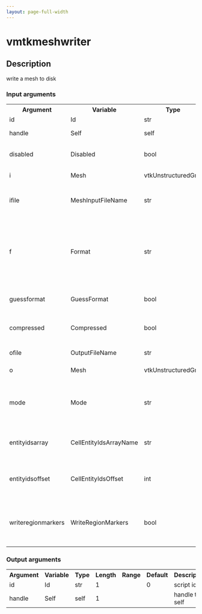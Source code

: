 ```yaml
---
layout: page-full-width
---
```

<h1>vmtkmeshwriter</h1>
<h2>Description</h2>
write a mesh to disk
<h3>Input arguments</h3>
<table class="vmtkscripts">
<tr>
<th>Argument</th><th>Variable</th><th>Type</th><th>Length</th><th>Range</th><th>Default</th><th>Description</th>
</tr>
<tr><td>id</td><td>Id</td><td>str</td><td>1</td><td></td><td>0</td><td>script id</td>
</tr>
<tr><td>handle</td><td>Self</td><td>self</td><td>1</td><td></td><td></td><td>handle to self</td>
</tr>
<tr><td>disabled</td><td>Disabled</td><td>bool</td><td>1</td><td></td><td>0</td><td>disable execution and piping</td>
</tr>
<tr><td>i</td><td>Mesh</td><td>vtkUnstructuredGrid</td><td>1</td><td></td><td></td><td>the input mesh</td>
</tr>
<tr><td>ifile</td><td>MeshInputFileName</td><td>str</td><td>1</td><td></td><td></td><td>filename for the default Mesh reader</td>
</tr>
<tr><td>f</td><td>Format</td><td>str</td><td>1</td><td>["vtkxml","vtk","xda","fdneut","tecplot","lifev","dolfin","fluent","tetgen","pointdata"]</td><td></td><td>file format (xda - libmesh ASCII format, fdneut - FIDAP neutral format)</td>
</tr>
<tr><td>guessformat</td><td>GuessFormat</td><td>bool</td><td>1</td><td></td><td>1</td><td>guess file format from extension</td>
</tr>
<tr><td>compressed</td><td>Compressed</td><td>bool</td><td>1</td><td></td><td>1</td><td>output gz compressed file (dolfin only)</td>
</tr>
<tr><td>ofile</td><td>OutputFileName</td><td>str</td><td>1</td><td></td><td></td><td>output file name</td>
</tr>
<tr><td>o</td><td>Mesh</td><td>vtkUnstructuredGrid</td><td>1</td><td></td><td></td><td>the output mesh</td>
</tr>
<tr><td>mode</td><td>Mode</td><td>str</td><td>1</td><td>["ascii","binary"]</td><td>binary</td><td>write files in ASCII or binary mode (vtk and vtu only)</td>
</tr>
<tr><td>entityidsarray</td><td>CellEntityIdsArrayName</td><td>str</td><td>1</td><td></td><td></td><td>name of the array where entity ids are stored</td>
</tr>
<tr><td>entityidsoffset</td><td>CellEntityIdsOffset</td><td>int</td><td>1</td><td></td><td>-1</td><td>add this number to entity ids in output (dolfin only)</td>
</tr>
<tr><td>writeregionmarkers</td><td>WriteRegionMarkers</td><td>bool</td><td>1</td><td></td><td>0</td><td>write entity ids for volume regions to file (dolfin only)</td>
</tr>
</table>
<h3>Output arguments</h3>
<table class="vmtkscripts">
<tr>
<th>Argument</th><th>Variable</th><th>Type</th><th>Length</th><th>Range</th><th>Default</th><th>Description</th>
</tr>
<tr><td>id</td><td>Id</td><td>str</td><td>1</td><td></td><td>0</td><td>script id</td>
</tr>
<tr><td>handle</td><td>Self</td><td>self</td><td>1</td><td></td><td></td><td>handle to self</td>
</tr>
</table>

